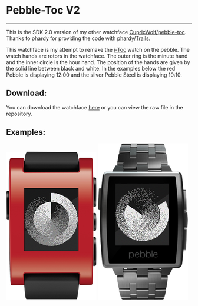 # Pebble-Toc V2
---

This is the SDK 2.0 version of my other watchface [CupricWolf/pebble-toc](https://github.com/CupricWolf/pebble-toc).
Thanks to [phardy](https://github.com/phardy) for providing the code with [phardy/Trails.](https://github.com/phardy/Trails)

This watchface is my attempt to remake the [i-Toc](http://www.i-toc.com/) watch on the pebble.
The watch hands are rotors in the watchface.
The outer ring is the minute hand and the inner circle is the hour hand.
The position of the hands are given by the solid line between black and white.
In the examples below the red Pebble is displaying 12:00 and the silver Pebble Steel is displaying 10:10.

## Download:
You can download the watchface [here](/raw/master/Peb-Toc.pbw) or you can view the raw file in the repository.

## Examples:

![Photo](/examples/example_1.png "This one reads 12:00") ![Photo](/examples/example_2.png "This one reads 10:10")
